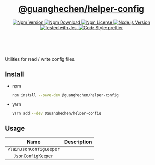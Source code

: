 <header>
  <h1 align="center">
    <a href="https://github.com/guanghechen/node-scaffolds/tree/@guanghechen/helper-config@5.0.2/packages/helper-config#readme">@guanghechen/helper-config</a>
  </h1>
  <div align="center">
    <a href="https://www.npmjs.com/package/@guanghechen/helper-config">
      <img
        alt="Npm Version"
        src="https://img.shields.io/npm/v/@guanghechen/helper-config.svg"
      />
    </a>
    <a href="https://www.npmjs.com/package/@guanghechen/helper-config">
      <img
        alt="Npm Download"
        src="https://img.shields.io/npm/dm/@guanghechen/helper-config.svg"
      />
    </a>
    <a href="https://www.npmjs.com/package/@guanghechen/helper-config">
      <img
        alt="Npm License"
        src="https://img.shields.io/npm/l/@guanghechen/helper-config.svg"
      />
    </a>
    <a href="https://github.com/nodejs/node">
      <img
        alt="Node.js Version"
        src="https://img.shields.io/node/v/@guanghechen/helper-config"
      />
    </a>
    <a href="https://github.com/facebook/jest">
      <img
        alt="Tested with Jest"
        src="https://img.shields.io/badge/tested_with-jest-9c465e.svg"
      />
    </a>
    <a href="https://github.com/prettier/prettier">
      <img
        alt="Code Style: prettier"
        src="https://img.shields.io/badge/code_style-prettier-ff69b4.svg?style=flat-square"
      />
    </a>
  </div>
</header>
<br/>


Utilities for read / write config files.

## Install

* npm

  ```bash
  npm install --save-dev @guanghechen/helper-config
  ```

* yarn

  ```bash
  yarn add --dev @guanghechen/helper-config
  ```

## Usage

Name                    | Description
:----------------------:|:----------------------------------------------------------------
`PlainJsonConfigKeeper` |
`JsonConfigKeeper`      |


[homepage]: https://github.com/guanghechen/node-scaffolds/tree/@guanghechen/helper-config@5.0.2/packages/helper-config#readme
